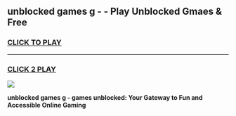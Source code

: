 
## unblocked games g - - Play Unblocked Gmaes & Free
<h3>
<a href="https://premium.freeplayer.one?title=unblocked_games_g_-&ref=20F">CLICK TO PLAY</a></h3>
<hr>

<h3>
<a href="https://premium.freeplayer.one?title=unblocked_games_g_-&ref=20F">CLICK 2 PLAY</a>
  
</h3>

<a href="https://premium.freeplayer.one?title=unblocked_games_g_-&ref=20F/"><img src="https://clearcache.store/games.png"></a>


**unblocked games g - games unblocked: Your Gateway to Fun and Accessible Online Gaming**
